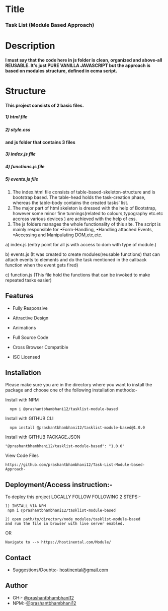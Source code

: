 
# Title
### Task List (Module Based Approach)

# Description
#### I must say that the code here in js folder is clean, organized and above-all REUSABLE. It's just PURE VANILLA JAVASCRIPT but the approach is based on modules structure, defined in ecma script.

# Structure

#### This project consists of 2 basic files.
##### 1) html file
##### 2) style.css
#### and js folder that contains 3 files
##### 3) index.js file
##### 4) functions.js file
##### 5) events.js file
#### 
1) The index.html file consists of table-based-skeleton-structure and is bootstrap based. The table-head holds the task-creation phase, whereas the table-body contains the created tasks' list.
2) The major part of html skeleton is dressed with the help of Bootstrap, however some minor fine tunnings(related to colours,typography etc.etc accross various devices ) are achieved with the help of css.  
3) The js folders manages the whole functionality of this site. The script is mainly responsible for •Form-Handling, •Handling attached Events, •Accessing and Manipulating DOM,etc,etc.

a) index.js (entry point for all js with access to dom with type of module.)

b) events.js (It was created to create modules(reusable functions) that can attach events to
elements and do the task mentioned in the callback function when the event gets fired)

c) function.js (This file hold the functions that can be invoked to make repeated tasks easier)
## Features

- Fully Responsive

- Attractive Design

- Animations

- Full Source Code

- Cross Browser Compatible

- ISC Licensed
## Installation

Please make sure you are in the directory 
where you want to install the package 
and choose one of the following installation methods:-
 
Install with NPM
```NPM
  npm i @prashantbhambhani12/tasklist-module-based
```

Install with GITHUB CLI
```GITHUB-CLI
  npm install @prashantbhambhani12/tasklist-module-based@1.0.0
```

Install with GITHUB PACKAGE.JSON
```GITHUB package.json
"@prashantbhambhani12/tasklist-module-based": "1.0.0"
```

View Code Files
```GITHUB Repositories
https://github.com/prashantbhambhani12/Task-List-Module-based-Approach-
```


## Deployment/Access instruction:-

To deploy this project LOCALLY FOLLOW FOLLOWING 2 STEPS:-
````
1) INSTALL VIA NPM
 npm i @prashantbhambhani12/tasklist-module-based

2) open path/to/directory/node_modules/tasklist-module-based
and run the file in browser with live server enabled.
````
OR

```
Navigate to --> https://hostinental.com/Module/
``` 
## Contact
 - Suggestions/Doubts:- hostinental@gmail.com
## Author

- GH:- [@prashantbhambhani12](https://www.github.com/prashantbhambhani12)
- NPM:-[@prashantbhambhani12](https://www.npmjs.com/~prashantbhambhani12)
